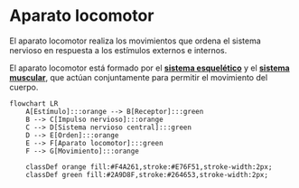 # Aparato locomotor

El aparato locomotor realiza los movimientos que ordena el sistema nervioso en respuesta a los estímulos externos e internos.

El aparato locomotor está formado por el [**sistema esquelético**](skeleton.md) y el [**sistema muscular**](muscular.md), que actúan conjuntamente para permitir el movimiento del cuerpo.

```mermaid
flowchart LR
    A[Estímulo]:::orange --> B[Receptor]:::green
    B --> C[Impulso nervioso]:::orange
    C --> D[Sistema nervioso central]:::green
    D --> E[Orden]:::orange
    E --> F[Aparato locomotor]:::green
    F --> G[Movimiento]:::orange

    classDef orange fill:#F4A261,stroke:#E76F51,stroke-width:2px;
    classDef green fill:#2A9D8F,stroke:#264653,stroke-width:2px;
```